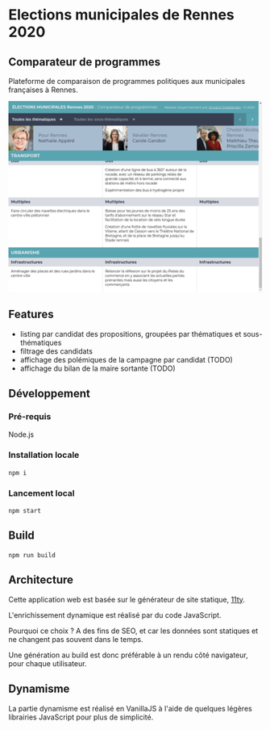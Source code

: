 # Elections municipales de Rennes 2020

## Comparateur de programmes

Plateforme de comparaison de programmes politiques aux municipales françaises à Rennes.

<img src="src/assets/screenshot.png" alt="Screenshot" width="600">

## Features

-   listing par candidat des propositions, groupées par thématiques et sous-thématiques
-   filtrage des candidats
-   affichage des polémiques de la campagne par candidat (TODO)
-   affichage du bilan de la maire sortante (TODO)

## Développement

### Pré-requis

Node.js

### Installation locale

```
npm i
```

### Lancement local

```
npm start
```

## Build

```
npm run build
```

## Architecture

Cette application web est basée sur le générateur de site statique, [11ty](http://11ty.io/).

L'enrichissement dynamique est réalisé par du code JavaScript.

Pourquoi ce choix ? A des fins de SEO, et car les données sont statiques et ne changent pas souvent dans le temps.

Une génération au build est donc préférable à un rendu côté navigateur, pour chaque utilisateur.

## Dynamisme

La partie dynamisme est réalisé en VanillaJS à l'aide de quelques légères librairies JavaScript pour plus de simplicité.

